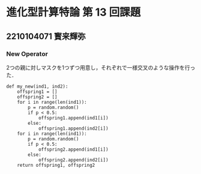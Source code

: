 # 進化型計算特論  第 13 回課題
## 2210104071 寳来輝弥

### New Operator
2つの親に対しマスクを1つずつ用意し，それぞれで一様交叉のような操作を行った．

```
def my_new(ind1, ind2):
    offspring1 = []
    offspring2 = []
    for i in range(len(ind1)):
        p = random.random()
        if p < 0.5:
            offspring1.append(ind1[i])
        else:
            offspring1.append(ind2[i])
    for i in range(len(ind1)):
        p = random.random()
        if p < 0.5:
            offspring2.append(ind1[i])
        else:
            offspring2.append(ind2[i])
    return offspring1, offspring2
```